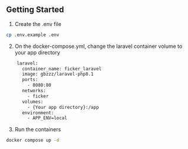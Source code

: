 ## Getting Started

1. Create the .env file

```bash
cp .env.example .env
```

2. On the docker-compose.yml, change the laravel container volume to your app directory

```bash
    laravel:
      container_name: ficker_laravel
      image: gbzzz/laravel-php8.1
      ports:
        - 8080:80
      networks:
        - ficker
      volumes:
        - {Your app directory}:/app
      environment:
        - APP_ENV=local
```

3. Run the containers

```bash
docker compose up -d
```
